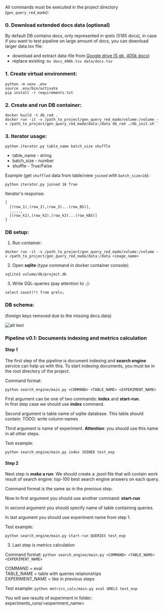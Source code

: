 All commands must be executed in the project directory (``gen_query_red_made``):
### 0. Download extended docs data (optional)
By default DB contains docs, only represented in qrels (5185 docs), in case if you want to test pipeline on large amount of docs, you can download larger data.tsv file: 

- download and extract data-file from [Google drive (5 gb, 400k docs)](https://drive.google.com/file/d/1rF6nZE-z32lR2A-AS1gVZUL4mDKP-C4O/view?usp=sharing) 
- replace existing: ``mv docs_400k.tsv data/docs.tsv``

### 1. Create virtual environment:
```
python -m venv .env
source .env/bin/activate
pip install -r requirements.txt
```

### 2. Create and run DB container:
```
docker build -t db_red .
docker run -it -v /path_to_project/gen_query_red_made/volume:/volume -v /path_to_project/gen_query_red_made/data:/data db_red ./db_init.sh``
```

### 3. Iterator usage:
``python iterator.py table_name batch_size shuffle``

- table_name - string
- batch_size - number
- shuffle - True/False

Example (get ``shuffled`` data from table/view ``joined`` with ``batch_size=16``):

``python iterator.py joined 16 True``



Iterator's response:
```
[
  [(row_1),(row_2),(row_3)...(row_BS)],
  .....,
  [(row_k1),(row_k2),(row_k3)...(row_kBS)]
]
```


### DB setup:
1. Run container:

``docker run -it -v /path_to_project/gen_query_red_made/volume:/volume -v /path_to_project/gen_query_red_made/data:/data <image_name>``

2. Open **sqlite** (type command in docker container console):

``sqlite3 volume/db/project.db``

3. Write SQL-queries (pay attention to ``;``):

``select count(*) from qrels;``

### DB schema:
(foreign keys removed due to the missing docs.data)

![alt text](https://user-images.githubusercontent.com/21123064/235138482-c678a431-a8aa-43fa-bb46-568509893351.png)

### Pipeline v0.1: Documents indexing and metrics calculation

#### Step 1
The first step of the pipeline is document indexing and
**search engine** service can help us with this.
To start indexing documents, you must be in the root directory of the project.

Command format:

``python search_engine/main.py <COMMAND> <TABLE_NAME> <EXPERIMENT_NAME>``

First argument can be one of two commands: **index** and **start-run**. <br/>
In first step case we should use **index** command.

Second argument is table name of sqlite database. This table should contain:
TODO: write column names

Third argument is name of experiment. **Attention**: you should use this name in all other steps.


Test example: 

``python search_engine/main.py index JOINED test_exp``

#### Step 2

Next step is **make a run**:
We should create a .jsonl file that will contain work result of search engine: 
top-100 best search engine answers on each query.


Command format is the same as in the previous step.

Now In first argument you should use another command: **start-run**

In second argument you should specify name of table containing queries.

In last argument you should use experiment name from step 1.

Test example:

``python search_engine/main.py start-run QUERIES test_exp``

3. Last step is metrics calculation


Command format:
``python search_engine/main.py <COMMAND> <TABLE_NAME> <EXPERIMENT_NAME>``

COMMAND = eval <br>
TABLE_NAME = table with queries relationships <br>
EXPERIMENT_NAME = like in previous steps

Test example:
``python metrics_calc/main.py eval QRELS test_exp``

You will see results of experiment in folder: experiments_runs/<experiment_name>
